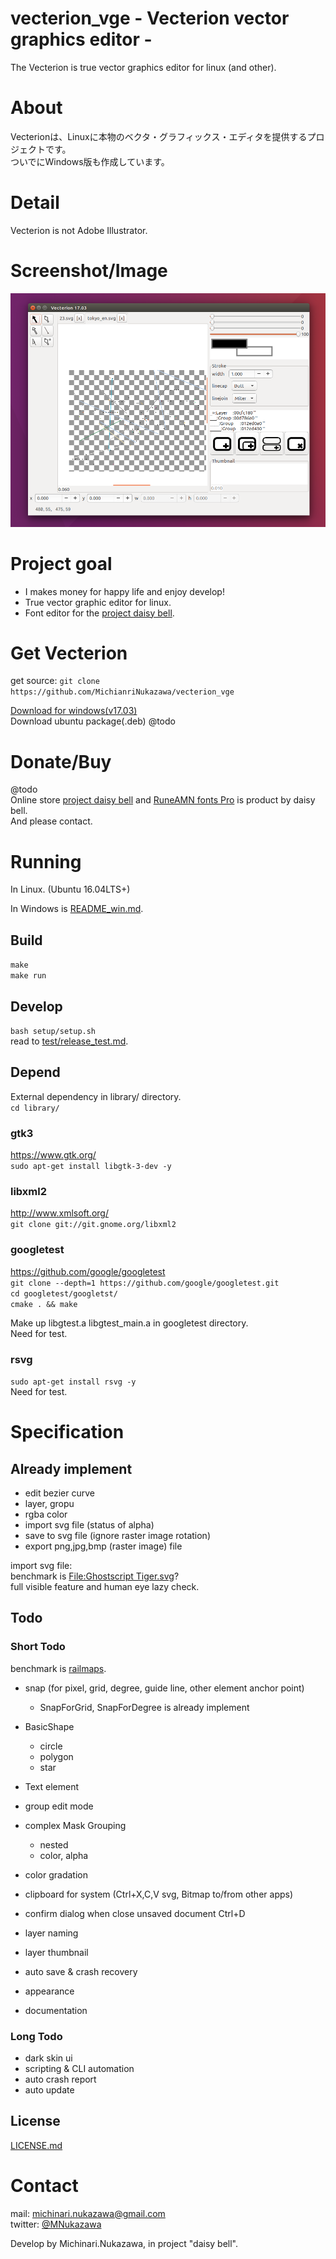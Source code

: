 vecterion_vge - Vecterion vector graphics editor -
====

The Vecterion is true vector graphics editor for linux (and other).  

# About
Vecterionは、Linuxに本物のベクタ・グラフィックス・エディタを提供するプロジェクトです。  
ついでにWindows版も作成しています。  

# Detail
Vecterion is not Adobe Illustrator.  

# Screenshot/Image
![vecterion](document/image/vecterion_vge_17.03.png)  

# Project goal
- I makes money for happy life and enjoy develop!
- True vector graphic editor for linux.
- Font editor for the [project daisy bell][pixiv_booth_project_daisy_bell].

# Get Vecterion
get source: `git clone https://github.com/MichianriNukazawa/vecterion_vge`  

[Download for windows(v17.03)](https://github.com/MichinariNukazawa/vecterion_vge/releases/download/v17.03/vecterion_vge-win64-17.03-0c6dd16.zip)  
Download ubuntu package(.deb) @todo  

# Donate/Buy
@todo  
Online store [project daisy bell][pixiv_booth_project_daisy_bell] and [RuneAMN fonts Pro][gumroad_runeamn_fonts_pro] is product by daisy bell.  
And please contact.  

# Running
In Linux. (Ubuntu 16.04LTS+)  

In Windows is [README_win.md](README_win.md).  

## Build
`make`  
`make run`  

## Develop
`bash setup/setup.sh`  
read to [test/release_test.md](test/release_test.md).  

## Depend
External dependency in library/ directory.  
`cd library/`  

### gtk3
https://www.gtk.org/  
`sudo apt-get install libgtk-3-dev -y`  

### libxml2
http://www.xmlsoft.org/  
`git clone git://git.gnome.org/libxml2`  

### googletest
https://github.com/google/googletest  
`git clone --depth=1 https://github.com/google/googletest.git`  
`cd googletest/googletst/`  
`cmake . && make`  

Make up libgtest.a libgtest_main.a in googletest directory.  
Need for test.  

### rsvg
`sudo apt-get install rsvg -y`  
Need for test.  

# Specification

## Already implement
- edit bezier curve
- layer, gropu
- rgba color
- import svg file (status of alpha)
- save to svg file (ignore raster image rotation)
- export png,jpg,bmp (raster image) file

import svg file:  
benchmark is [File:Ghostscript Tiger.svg](https://commons.wikimedia.org/wiki/File:Ghostscript_Tiger.svg)?  
 full visible feature and human eye lazy check.  

## Todo
### Short Todo

benchmark is [railmaps](https://github.com/hashcc/railmaps).  

- snap (for pixel, grid, degree, guide line, other element anchor point)
    - SnapForGrid, SnapForDegree is already implement
- BasicShape
    - circle
    - polygon
    - star
- Text element
- group edit mode
- complex Mask Grouping
    - nested
    - color, alpha
- color gradation

- clipboard for system (Ctrl+X,C,V svg, Bitmap to/from other apps)
- confirm dialog when close unsaved document Ctrl+D
- layer naming
- layer thumbnail
- auto save & crash recovery
- appearance
- documentation

### Long Todo
- dark skin ui
- scripting & CLI automation
- auto crash report
- auto update

## License
[LICENSE.md](LICENSE.md)  

# Contact
mail: [michinari.nukazawa@gmail.com][mailto]  
twitter: [@MNukazawa][twitter]  

Develop by Michinari.Nukazawa, in project "daisy bell".  

[pixiv_booth_project_daisy_bell]: https://daisy-bell.booth.pm/
[gumroad_runeamn_fonts_pro]: https://gumroad.com/l/UNWF
[blog_article]: http://blog.michinari-nukazawa.com/
[mailto]: mailto:michinari.nukazawa@gmail.com
[twitter]: https://twitter.com/MNukazawa


